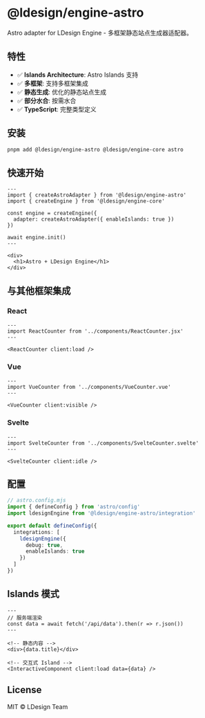 # @ldesign/engine-astro

Astro adapter for LDesign Engine - 多框架静态站点生成器适配器。

## 特性

- ✅ **Islands Architecture**: Astro Islands 支持
- ✅ **多框架**: 支持多框架集成
- ✅ **静态生成**: 优化的静态站点生成
- ✅ **部分水合**: 按需水合
- ✅ **TypeScript**: 完整类型定义

## 安装

```bash
pnpm add @ldesign/engine-astro @ldesign/engine-core astro
```

## 快速开始

```astro
---
import { createAstroAdapter } from '@ldesign/engine-astro'
import { createEngine } from '@ldesign/engine-core'

const engine = createEngine({
  adapter: createAstroAdapter({ enableIslands: true })
})

await engine.init()
---

<div>
  <h1>Astro + LDesign Engine</h1>
</div>
```

## 与其他框架集成

### React

```astro
---
import ReactCounter from '../components/ReactCounter.jsx'
---

<ReactCounter client:load />
```

### Vue

```astro
---
import VueCounter from '../components/VueCounter.vue'
---

<VueCounter client:visible />
```

### Svelte

```astro
---
import SvelteCounter from '../components/SvelteCounter.svelte'
---

<SvelteCounter client:idle />
```

## 配置

```typescript
// astro.config.mjs
import { defineConfig } from 'astro/config'
import ldesignEngine from '@ldesign/engine-astro/integration'

export default defineConfig({
  integrations: [
    ldesignEngine({
      debug: true,
      enableIslands: true
    })
  ]
})
```

## Islands 模式

```astro
---
// 服务端渲染
const data = await fetch('/api/data').then(r => r.json())
---

<!-- 静态内容 -->
<div>{data.title}</div>

<!-- 交互式 Island -->
<InteractiveComponent client:load data={data} />
```

## License

MIT © LDesign Team

